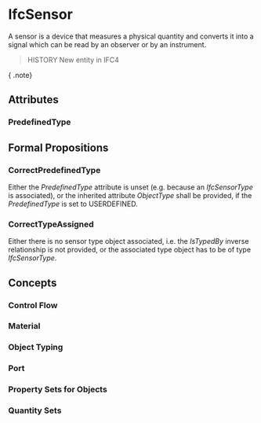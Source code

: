 # IfcSensor

A sensor is a device that measures a physical quantity and converts it into a signal which can be read by an observer or by an instrument.

> HISTORY  New entity in IFC4

{ .note}
>

## Attributes

### PredefinedType


## Formal Propositions

### CorrectPredefinedType
Either the _PredefinedType_ attribute is unset (e.g. because an _IfcSensorType_ is associated), or the inherited attribute _ObjectType_ shall be provided, if the _PredefinedType_ is set to USERDEFINED.

### CorrectTypeAssigned
Either there is no sensor type object associated, i.e. the _IsTypedBy_ inverse relationship is not provided, or the associated type object has to be of type _IfcSensorType_.

## Concepts

### Control Flow


### Material


### Object Typing


### Port


### Property Sets for Objects


### Quantity Sets


